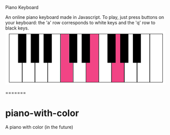 Piano Keyboard

An online piano keyboard made in Javascript. To play, just press buttons on your keyboard: the 'a' row corresponds to white keys and the 'q' row to black keys.
![](screenshot.png)

=======
# piano-with-color
A piano with color (in the future)
